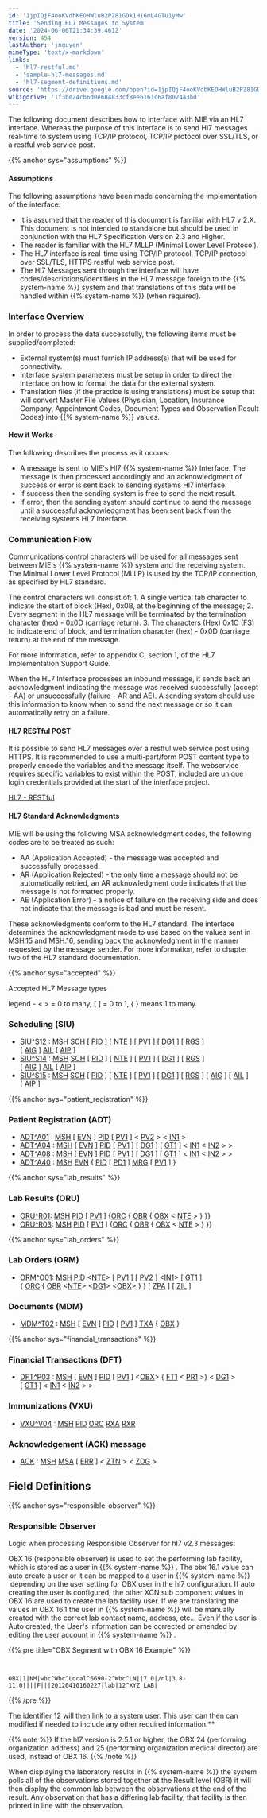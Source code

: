 ```yaml
---
id: '1jpIQjF4ooKVdbKEOHWluB2PZ81GDk1Hi6mL4GTU1yMw'
title: 'Sending HL7 Messages to System'
date: '2024-06-06T21:34:39.461Z'
version: 454
lastAuthor: 'jnguyen'
mimeType: 'text/x-markdown'
links:
  - 'hl7-restful.md'
  - 'sample-hl7-messages.md'
  - 'hl7-segment-definitions.md'
source: 'https://drive.google.com/open?id=1jpIQjF4ooKVdbKEOHWluB2PZ81GDk1Hi6mL4GTU1yMw'
wikigdrive: '1f3be24cb6d0e684833cf8ee6161c6af8024a3bd'
---
```

The following document describes how to interface with MIE via an HL7 interface. Whereas the purpose of this interface is to send Hl7 messages real-time to system using TCP/IP protocol, TCP/IP protocol over SSL/TLS, or a restful web service post.

{{% anchor sys="assumptions" %}}

#### Assumptions

The following assumptions have been made concerning the implementation of the interface:

* It is assumed that the reader of this document is familiar with HL7 v 2.X. This document is not intended to standalone but should be used in conjunction with the HL7 Specification Version 2.3 and Higher.
* The reader is familiar with the HL7 MLLP (Minimal Lower Level Protocol).
* The HL7 interface is real-time using TCP/IP protocol, TCP/IP protocol over SSL/TLS, HTTPS restful web service post.
* The Hl7 Messages sent through the interface will have codes/descriptions/identifiers in the HL7 message foreign to the {{% system-name %}} system and that translations of this data will be handled within {{% system-name %}} (when required).

### Interface Overview

In order to process the data successfully, the following items must be supplied/completed:

* External system(s) must furnish IP address(s) that will be used for connectivity.
* Interface system parameters must be setup in order to direct the interface on how to format the data for the external system.
* Translation files (if the practice is using translations) must be setup that will convert Master File Values (Physician, Location, Insurance Company, Appointment Codes, Document Types and Observation Result Codes) into {{% system-name %}} values.

#### How it Works

The following describes the process as it occurs:

* A message is sent to MIE's Hl7 {{% system-name %}} Interface. The message is then processed accordingly and an acknowledgment of success or error is sent back to sending systems Hl7 interface.
* If success then the sending system is free to send the next result.
* If error, then the sending system should continue to send the message until a successful acknowledgment has been sent back from the receiving systems HL7 Interface.

### Communication Flow

Communications control characters will be used for all messages sent between MIE's {{% system-name %}} system and the receiving system. The Minimal Lower Level Protocol (MLLP) is used by the TCP/IP connection, as specified by HL7 standard.

The control characters will consist of: 1. A single vertical tab character to indicate the start of block (Hex), 0x0B, at the beginning of the message; 2. Every segment in the HL7 message will be terminated by the termination character (hex) - 0x0D (carriage return). 3. The characters (Hex) 0x1C (FS) to indicate end of block, and termination character (hex) - 0x0D (carriage return) at the end of the message.

For more information, refer to appendix C, section 1, of the HL7 Implementation Support Guide.

When the HL7 Interface processes an inbound message, it sends back an acknowledgment indicating the message was received successfully (accept - AA) or unsuccessfully (failure - AR and AE). A sending system should use this information to know when to send the next message or so it can automatically retry on a failure.

#### HL7 RESTful POST

It is possible to send HL7 messages over a restful web service post using HTTPS. It is recommended to use a multi-part/form POST content type to properly encode the variables and the message itself. The webservice requires specific variables to exist within the POST, included are unique login credentials provided at the start of the interface project.

[HL7 - RESTful](hl7-restful.md)

#### HL7 Standard Acknowledgments

MIE will be using the following MSA acknowledgment codes, the following codes are to be treated as such:

* AA (Application Accepted) - the message was accepted and successfully processed.
* AR (Application Rejected) - the only time a message should not be automatically retried, an AR acknowledgment code indicates that the message is not formatted properly.
* AE (Application Error) - a notice of failure on the receiving side and does not indicate that the message is bad and must be resent.

These acknowledgments conform to the HL7 standard. The interface determines the acknowledgment mode to use based on the values sent in MSH.15 and MSH.16, sending back the acknowledgment in the manner requested by the message sender. For more information, refer to chapter two of the HL7 standard documentation.

{{% anchor sys="accepted" %}}

Accepted HL7 Message types

legend - < > = 0 to many, [ ] = 0 to 1, { } means 1 to many.

### Scheduling (SIU)

* [SIU^S12](sample-hl7-messages.md#sius12) : [MSH](hl7-segment-definitions.md#message-header-msh) [SCH](hl7-segment-definitions.md#scheduling-activity-information-sch) [ [PID](hl7-segment-definitions.md#patient-identification-pid) ] [ [NTE](hl7-segment-definitions.md#notes-and-comments-nte) ] [ [PV1](hl7-segment-definitions.md#patient-visit-pv1) ] [ [DG1](hl7-segment-definitions.md#diagnosis-dg1) ] [ [RGS](hl7-segment-definitions.md#resource-group-rgs) ] [ [AIG](hl7-segment-definitions.md#appointment-information-general-resource-aig) ] [AIL](hl7-segment-definitions.md#appointment-information-location-resource-ail) [ [AIP](hl7-segment-definitions.md#appointment-information-personnel-resource-aip) ]
* [SIU^S14](sample-hl7-messages.md#sius14) : [MSH](hl7-segment-definitions.md#message-header-msh) [SCH](hl7-segment-definitions.md#scheduling-activity-information-sch) [ [PID](hl7-segment-definitions.md#patient-identification-pid) ] [ [NTE](hl7-segment-definitions.md#notes-and-comments-nte) ] [ [PV1](hl7-segment-definitions.md#patient-visit-pv1) ] [ [DG1](hl7-segment-definitions.md#diagnosis-dg1) ] [ [RGS](hl7-segment-definitions.md#resource-group-rgs) ] [ [AIG](hl7-segment-definitions.md#appointment-information-general-resource-aig) ] [AIL](hl7-segment-definitions.md#appointment-information-location-resource-ail) [ [AIP](hl7-segment-definitions.md#appointment-information-personnel-resource-aip) ]
* [SIU^S15](sample-hl7-messages.md#sius15) : [MSH](hl7-segment-definitions.md#message-header-msh) [SCH](hl7-segment-definitions.md#scheduling-activity-information-sch) [ [PID](hl7-segment-definitions.md#patient-identification-pid) ] [ [NTE](hl7-segment-definitions.md#notes-and-comments-nte) ] [ [PV1](hl7-segment-definitions.md#patient-visit-pv1) ] [ [DG1](hl7-segment-definitions.md#diagnosis-dg1) ] [ [RGS](hl7-segment-definitions.md#resource-group-rgs) ] [ [AIG](hl7-segment-definitions.md#appointment-information-general-resource-aig) ] [ [AIL](hl7-segment-definitions.md#appointment-information-location-resource-ail) ] [ [AIP](hl7-segment-definitions.md#appointment-information-personnel-resource-aip) ]

{{% anchor sys="patient_registration" %}}

### Patient Registration (ADT)

* [ADT^A01](sample-hl7-messages.md#adta01) : [MSH](hl7-segment-definitions.md#message-header-msh) [ [EVN](hl7-segment-definitions.md#event-type-evn) ] [PID](hl7-segment-definitions.md#patient-identification-pid) [ [PV1](hl7-segment-definitions.md#patient-visit-pv1) ] < [PV2](hl7-segment-definitions.md#patient-visit-additional-information-pv2) > < [IN1](hl7-segment-definitions.md#insurance-in1) >
* [ADT^A04](sample-hl7-messages.md#adta04) : [MSH](hl7-segment-definitions.md#message-header-msh) [ [EVN](hl7-segment-definitions.md#event-type-evn) ] [PID](hl7-segment-definitions.md#patient-identification-pid) [ [PV1](hl7-segment-definitions.md#patient-visit-pv1) ] [ [DG1](hl7-segment-definitions.md#diagnosis-dg1) ] [ [GT1](hl7-segment-definitions.md#guarantor-gt1) ] < [IN1](hl7-segment-definitions.md#insurance-in1) < [IN2](hl7-segment-definitions.md#insurance-additional-information-in2) > >
* [ADT^A08](sample-hl7-messages.md#adta08) : [MSH](hl7-segment-definitions.md#message-header-msh) [ [EVN](hl7-segment-definitions.md#event-type-evn) ] [PID](hl7-segment-definitions.md#patient-identification-pid) [ [PV1](hl7-segment-definitions.md#patient-visit-pv1) ] [ [DG1](hl7-segment-definitions.md#diagnosis-dg1) ] [ [GT1](hl7-segment-definitions.md#guarantor-gt1) ] < [IN1](hl7-segment-definitions.md#insurance-in1) < [IN2](hl7-segment-definitions.md#insurance-additional-information-in2) > >
* [ADT^A40](sample-hl7-messages.md#adta40) : [MSH](hl7-segment-definitions.md#message-header-msh) [EVN](hl7-segment-definitions.md#event-type-evn) { [PID](hl7-segment-definitions.md#patient-identification-pid) [ [PD1](hl7-segment-definitions.md#patient-additional-demographics-pd1) ] [MRG](hl7-segment-definitions.md#merge-patient-information-mrg) [ [PV1](hl7-segment-definitions.md#patient-visit-pv1) ] }

{{% anchor sys="lab_results" %}}

### Lab Results (ORU)

* [ORU^R01](sample-hl7-messages.md#orur01): [MSH](hl7-segment-definitions.md#message-header-msh) [PID](hl7-segment-definitions.md#patient-identification-pid) [ [PV1](hl7-segment-definitions.md#patient-visit-pv1) ] {[ORC](hl7-segment-definitions.md#common-order-orc) { [OBR](hl7-segment-definitions.md#observation-request-obr) { [OBX](hl7-segment-definitions.md#observation/result-obx) < [NTE](hl7-segment-definitions.md#notes-and-comments-nte) > } }}
* [ORU^R03](sample-hl7-messages.md#orur03): [MSH](hl7-segment-definitions.md#message-header-msh) [PID](hl7-segment-definitions.md#patient-identification-pid) [ [PV1](hl7-segment-definitions.md#patient-visit-pv1) ] {[ORC](hl7-segment-definitions.md#common-order-orc) { [OBR](hl7-segment-definitions.md#observation-request-obr) { [OBX](hl7-segment-definitions.md#observation/result-obx) < [NTE](hl7-segment-definitions.md#notes-and-comments-nte) > } }}

{{% anchor sys="lab_orders" %}}

### Lab Orders (ORM)

* [ORM^O01](sample-hl7-messages.md#orm-orders): [MSH](hl7-segment-definitions.md#message-header-msh) [PID](hl7-segment-definitions.md#patient-identification-pid) <[NTE](hl7-segment-definitions.md#notes-and-comments-nte)> [ [PV1](hl7-segment-definitions.md#patient-visit-pv1) ] [ [PV2](hl7-segment-definitions.md#patient-visit-additional-information-pv2) ] <[IN1](hl7-segment-definitions.md#insurance-in1)> [ [GT1](hl7-segment-definitions.md#guarantor-gt1) ] { [ORC](hl7-segment-definitions.md#common-order-orc) { [OBR](hl7-segment-definitions.md#observation-request-obr) <[NTE](hl7-segment-definitions.md#notes-and-comments-nte)> <[DG1](hl7-segment-definitions.md#diagnosis-dg1)> <[OBX](hl7-segment-definitions.md#observation/result-obx)> } } [ [ZPA](hl7-segment-definitions.md#zpa) ] [ [ZIL](hl7-segment-definitions.md#zil) ]

### Documents (MDM)

* [MDM^T02](sample-hl7-messages.md#mdmt02) : [MSH](hl7-segment-definitions.md#message-header-msh) [ [EVN](hl7-segment-definitions.md#event-type-evn) ] [PID](hl7-segment-definitions.md#patient-identification-pid) [ [PV1](hl7-segment-definitions.md#patient-visit-pv1) ] [TXA](hl7-segment-definitions.md#transcription-document-header-txa) { [OBX](hl7-segment-definitions.md#observation/result-obx) }

{{% anchor sys="financial_transactions" %}}

### Financial Transactions (DFT)

* [DFT^P03](sample-hl7-messages.md#dft-financials) : [MSH](hl7-segment-definitions.md#message-header-msh) [ [EVN](hl7-segment-definitions.md#event-type-evn) ] [PID](hl7-segment-definitions.md#patient-identification-pid) [ [PV1](hl7-segment-definitions.md#patient-visit-pv1) ] <[OBX](hl7-segment-definitions.md#observation/result-obx)> { [FT1](hl7-segment-definitions.md#financial-transaction-ft1) < [PR1](hl7-segment-definitions.md#procedures-pr1) >} < [DG1](hl7-segment-definitions.md#diagnosis-dg1) > [ [GT1](hl7-segment-definitions.md#guarantor-gt1) ] < [IN1](hl7-segment-definitions.md#insurance-in1) < [IN2](hl7-segment-definitions.md#insurance-additional-information-in2) > >

### Immunizations (VXU)

* [VXU^](sample-hl7-messages.md#vxu-immunizations)[V04](sample-hl7-messages.md#vxu-immunizations) : [MSH](hl7-segment-definitions.md#message-header-msh) [PID](hl7-segment-definitions.md#patient-identification-pid) [ORC](hl7-segment-definitions.md#common-order-orc) [RXA](hl7-segment-definitions.md#pharmacy/treatment-administration-rxa) [RXR](hl7-segment-definitions.md#pharmacy/treatment-route-rxr)

### Acknowledgement (ACK) message

* [ACK](sample-hl7-messages.md#ack-acknowledgement) : [MSH](hl7-segment-definitions.md#message-header-msh) [MSA](hl7-segment-definitions.md#message-acknowledgement-msa) [ [ERR](hl7-segment-definitions.md#error-err) ] < [ZTN](hl7-segment-definitions.md#ztn) > < [ZDG](hl7-segment-definitions.md#zdg) >

## Field Definitions

{{% anchor sys="responsible-observer" %}}

### Responsible Observer

Logic when processing Responsible Observer for hl7 v2.3 messages:

OBX 16 (responsible observer) is used to set the performing lab facility, which is stored as a user in {{% system-name %}} . The obx 16.1 value can auto create a user or it can be mapped to a user in {{% system-name %}}  depending on the user setting for OBX user in the hl7 configuration. If auto creating the user is configured, the other XCN sub component values in OBX 16 are used to create the lab facility user. If we are translating the values in OBX 16.1 the user in {{% system-name %}} will be manually created with the correct lab contact name, address, etc... Even if the user is Auto created, the User's information can be corrected or amended by editing the user account in {{% system-name %}} .

{{% pre title="OBX Segment with OBX 16 Example" %}}
```


OBX|1|NM|wbc^Wbc^Local^6690-2^Wbc^LN||7.0|/nl|3.8-11.0||||F|||20120410160227|lab|12^XYZ LAB|

```
{{% /pre %}}

The identifier 12 will then link to a system user. This user can then can modified if needed to include any other required information.**

{{% note %}}
If the hl7 version is 2.5.1 or higher, the OBX 24 (performing organization address) and 25 (performing organization medical director) are used, instead of OBX 16.
{{% /note %}}

When displaying the laboratory results in {{% system-name %}} the system polls all of the observations stored together at the Result level (OBR) it will then display the common lab between the observations at the end of the result. Any observation that has a differing lab facility, that facility is then printed in line with the observation.
